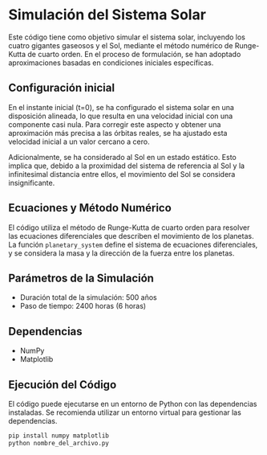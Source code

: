 # Simulación del Sistema Solar

Este código tiene como objetivo simular el sistema solar, incluyendo los cuatro gigantes gaseosos y el Sol, mediante el método numérico de Runge-Kutta de cuarto orden. En el proceso de formulación, se han adoptado aproximaciones basadas en condiciones iniciales específicas.

## Configuración inicial

En el instante inicial (t=0), se ha configurado el sistema solar en una disposición alineada, lo que resulta en una velocidad inicial con una componente casi nula. Para corregir este aspecto y obtener una aproximación más precisa a las órbitas reales, se ha ajustado esta velocidad inicial a un valor cercano a cero.

Adicionalmente, se ha considerado al Sol en un estado estático. Esto implica que, debido a la proximidad del sistema de referencia al Sol y la infinitesimal distancia entre ellos, el movimiento del Sol se considera insignificante.

## Ecuaciones y Método Numérico

El código utiliza el método de Runge-Kutta de cuarto orden para resolver las ecuaciones diferenciales que describen el movimiento de los planetas. La función `planetary_system` define el sistema de ecuaciones diferenciales, y se considera la masa y la dirección de la fuerza entre los planetas.

## Parámetros de la Simulación

- Duración total de la simulación: 500 años
- Paso de tiempo: 2400 horas (6 horas)

## Dependencias

- NumPy
- Matplotlib

## Ejecución del Código

El código puede ejecutarse en un entorno de Python con las dependencias instaladas. Se recomienda utilizar un entorno virtual para gestionar las dependencias.

```bash
pip install numpy matplotlib
python nombre_del_archivo.py
